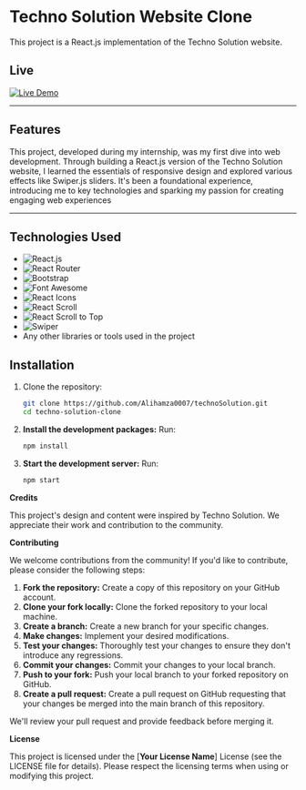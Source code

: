 # Techno Solution Website Clone

This project is a React.js implementation of the Techno Solution website.

## Live

[![Live Demo](https://img.shields.io/badge/Live-Demo-blue?style=for-the-badge&logo=react)](https://techno-im5l.onrender.com)

---

## Features

This project, developed during my internship, was my first dive into web development. Through building a React.js version of the Techno Solution website, I learned the essentials of responsive design and explored various effects like Swiper.js sliders. It's been a foundational experience, introducing me to key technologies and sparking my passion for creating engaging web experiences

---

## Technologies Used

- ![React.js](https://img.shields.io/badge/-React.js-61DAFB?style=flat&logo=react&logoColor=white)
- ![React Router](https://img.shields.io/badge/-React%20Router-CA4245?style=flat&logo=react-router&logoColor=white)
- ![Bootstrap](https://img.shields.io/badge/-Bootstrap-563D7C?style=flat&logo=bootstrap&logoColor=white)
- ![Font Awesome](https://img.shields.io/badge/-Font%20Awesome-339AF0?style=flat&logo=font-awesome&logoColor=white)
- ![React Icons](https://img.shields.io/badge/-React%20Icons-61DAFB?style=flat&logo=react&logoColor=white)
- ![React Scroll](https://img.shields.io/badge/-React%20Scroll-61DAFB?style=flat&logo=react&logoColor=white)
- ![React Scroll to Top](https://img.shields.io/badge/-React%20Scroll%20to%20Top-61DAFB?style=flat&logo=react&logoColor=white)
- ![Swiper](https://img.shields.io/badge/-Swiper-6332C9?style=flat&logo=swiper&logoColor=white)
- Any other libraries or tools used in the project

## Installation

1. Clone the repository:

   ```bash
   git clone https://github.com/Alihamza0007/technoSolution.git
   cd techno-solution-clone
   ```

2. **Install the development packages:** Run:

   ```bash
   npm install
   ```

3. **Start the development server:** Run:

   ```bash
   npm start
   ```

**Credits**

This project's design and content were inspired by Techno Solution. We appreciate their work and contribution to the community.

**Contributing**

We welcome contributions from the community! If you'd like to contribute, please consider the following steps:

1. **Fork the repository:** Create a copy of this repository on your GitHub account.
2. **Clone your fork locally:** Clone the forked repository to your local machine.
3. **Create a branch:** Create a new branch for your specific changes.
4. **Make changes:** Implement your desired modifications.
5. **Test your changes:** Thoroughly test your changes to ensure they don't introduce any regressions.
6. **Commit your changes:** Commit your changes to your local branch.
7. **Push to your fork:** Push your local branch to your forked repository on GitHub.
8. **Create a pull request:** Create a pull request on GitHub requesting that your changes be merged into the main branch of this repository.

We'll review your pull request and provide feedback before merging it.

**License**

This project is licensed under the [**Your License Name**] License (see the LICENSE file for details). Please respect the licensing terms when using or modifying this project.
